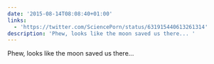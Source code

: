```yaml
---
date: '2015-08-14T08:08:40+01:00'
links:
  - 'https://twitter.com/SciencePorn/status/631915440613261314'
description: 'Phew, looks like the moon saved us there... '
---
```

Phew, looks like the moon saved us there... 
